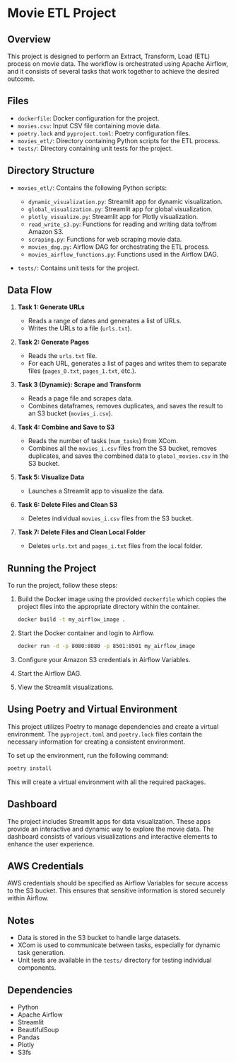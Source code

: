 # Movie ETL Project

## Overview

This project is designed to perform an Extract, Transform, Load (ETL) process on movie data. The workflow is orchestrated using Apache Airflow, and it consists of several tasks that work together to achieve the desired outcome.

## Files

- `dockerfile`: Docker configuration for the project.
- `movies.csv`: Input CSV file containing movie data.
- `poetry.lock` and `pyproject.toml`: Poetry configuration files.
- `movies_etl/`: Directory containing Python scripts for the ETL process.
- `tests/`: Directory containing unit tests for the project.

## Directory Structure

- `movies_etl/`: Contains the following Python scripts:
  - `dynamic_visualization.py`: Streamlit app for dynamic visualization.
  - `global_visualization.py`: Streamlit app for global visualization.
  - `plotly_visualize.py`: Streamlit app for Plotly visualization.
  - `read_write_s3.py`: Functions for reading and writing data to/from Amazon S3.
  - `scraping.py`: Functions for web scraping movie data.
  - `movies_dag.py`: Airflow DAG for orchestrating the ETL process.
  - `movies_airflow_functions.py`: Functions used in the Airflow DAG.

- `tests/`: Contains unit tests for the project.

## Data Flow

1. **Task 1: Generate URLs**
   - Reads a range of dates and generates a list of URLs.
   - Writes the URLs to a file (`urls.txt`).

2. **Task 2: Generate Pages**
   - Reads the `urls.txt` file.
   - For each URL, generates a list of pages and writes them to separate files (`pages_0.txt`, `pages_1.txt`, etc.).

3. **Task 3 (Dynamic): Scrape and Transform**
   - Reads a page file and scrapes data.
   - Combines dataframes, removes duplicates, and saves the result to an S3 bucket (`movies_i.csv`).

4. **Task 4: Combine and Save to S3**
   - Reads the number of tasks (`num_tasks`) from XCom.
   - Combines all the `movies_i.csv` files from the S3 bucket, removes duplicates, and saves the combined data to `global_movies.csv` in the S3 bucket.

5. **Task 5: Visualize Data**
   - Launches a Streamlit app to visualize the data.

6. **Task 6: Delete Files and Clean S3**
   - Deletes individual `movies_i.csv` files from the S3 bucket.

7. **Task 7: Delete Files and Clean Local Folder**
   - Deletes `urls.txt` and `pages_i.txt` files from the local folder.

## Running the Project

To run the project, follow these steps:

1. Build the Docker image using the provided `dockerfile` which copies the project files into the appropriate directory within the container.
   ```bash
   docker build -t my_airflow_image .
   ```

2. Start the Docker container and login to Airflow.
   ```bash
   docker run -d -p 8080:8080 -p 8501:8501 my_airflow_image
   ```

3. Configure your Amazon S3 credentials in Airflow Variables.

4. Start the Airflow DAG.

5. View the Streamlit visualizations.

## Using Poetry and Virtual Environment

This project utilizes Poetry to manage dependencies and create a virtual environment. The `pyproject.toml` and `poetry.lock` files contain the necessary information for creating a consistent environment.

To set up the environment, run the following command:

```bash
poetry install
```

This will create a virtual environment with all the required packages.

## Dashboard

The project includes Streamlit apps for data visualization. These apps provide an interactive and dynamic way to explore the movie data. The dashboard consists of various visualizations and interactive elements to enhance the user experience.

## AWS Credentials

AWS credentials should be specified as Airflow Variables for secure access to the S3 bucket. This ensures that sensitive information is stored securely within Airflow.

## Notes

- Data is stored in the S3 bucket to handle large datasets.
- XCom is used to communicate between tasks, especially for dynamic task generation.
- Unit tests are available in the `tests/` directory for testing individual components.

## Dependencies

- Python
- Apache Airflow
- Streamlit
- BeautifulSoup
- Pandas
- Plotly
- S3fs
